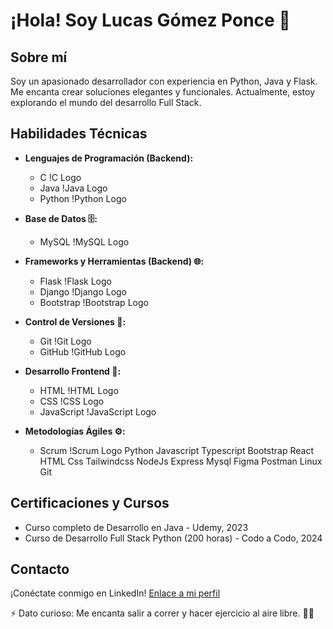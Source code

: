 # ¡Hola! Soy Lucas Gómez Ponce 👋

## Sobre mí
Soy un apasionado desarrollador con experiencia en Python, Java y Flask. Me encanta crear soluciones elegantes y funcionales. Actualmente, estoy explorando el mundo del desarrollo Full Stack.

## Habilidades Técnicas
- **Lenguajes de Programación (Backend):**
  - C !C Logo
  - Java !Java Logo
  - Python !Python Logo

- **Base de Datos 🗄️:**
  - MySQL !MySQL Logo

- **Frameworks y Herramientas (Backend) 🌐:**
  - Flask !Flask Logo
  - Django !Django Logo
  - Bootstrap !Bootstrap Logo

- **Control de Versiones 📝:**
  - Git !Git Logo
  - GitHub !GitHub Logo

- **Desarrollo Frontend 🎨:**
  - HTML !HTML Logo
  - CSS !CSS Logo
  - JavaScript !JavaScript Logo

- **Metodologías Ágiles ⚙️:**
  - Scrum !Scrum Logo
Python Javascript Typescript Bootstrap React HTML Css Tailwindcss NodeJs Express Mysql Figma Postman Linux Git

## Certificaciones y Cursos
- Curso completo de Desarrollo en Java - Udemy, 2023
- Curso de Desarrollo Full Stack Python (200 horas) - Codo a Codo, 2024

## Contacto
¡Conéctate conmigo en LinkedIn! [Enlace a mi perfil](https://www.linkedin.com/in/lucas-gomez-ponce/)

⚡ Dato curioso: Me encanta salir a correr y hacer ejercicio al aire libre. 🏃‍♂️

<!---
LucasGomezPonce/LucasGomezPonce is a ✨ special ✨ repository because its `README.md` (this file) appears on your GitHub profile.
You can click the Preview link to take a look at your changes.
--->
